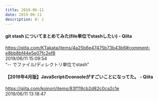 ```yaml
---
title: 2019-06-11
date: 2019-06-11
description: B! 2
---
```


#### git stash についてまとめてみた(file単位でstashしたい) - Qiita
https://qiita.com/KTakata/items/4a25b6e47475b73b43b6#comment-e8bb8bf44e5e07fc2ef8<br>
2019/06/11 15:09:54<br>
“-- <filePath>でファイル/ディレクトリ単位でstash”


#### 【2019年4月版】JavaScriptのconsoleがすごいことになってた。 - Qiita
https://qiita.com/koinori/items/83f119cb2d82c0ca2c1e<br>
2019/06/11 13:18:47<br>


